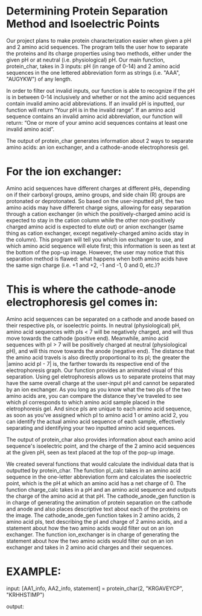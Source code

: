 # Determining Protein Separation Method and Isoelectric Points

Our project plans to make protein characterization easier when given a pH and 2 amino acid sequences. The program tells the user how to separate the proteins 
and its charge properties using two methods, either under the given pH or at neutral (i.e. physiological) pH. Our main function, protein_char, takes in 3 inputs: pH (in range of 0-14) and 2 amino acid sequences in the one lettered abbreviation form as strings (i.e. "AAA", "AUGYKW") of any length. 

In order to filter out invalid inputs, our function is able to recognize if the pH is in between 0-14 inclusively and whether or not the amino acid sequences contain invalid amino acid abbreviations. If an invalid pH is inputted, our function will return “Your pH is in the invalid range”. If an amino acid sequence contains an invalid amino acid abbreviation, our function will return: “One or more of your amino acid sequences contains at least one invalid amino acid”.

The output of protein_char generates information about 2 ways to separate amino acids: an ion exchanger, and a cathode-anode electrophoresis gel.   

# For the ion exchanger:

Amino acid sequences have different charges at different pHs, depending on if their carboxyl groups, amino groups, and side chain (R) groups are protonated or deprotonated. So based on the user-inputted pH, the two amino acids may have different charge signs, allowing for easy separation through a cation exchanger (in which the positively-charged amino acid is expected to stay in the cation column while the other non-positively charged amino acid is expected to elute out) or anion exchanger (same thing as cation exchanger, except negatively-charged amino acids stay in the column). This program will tell you which ion exchanger to use, and which amino acid sequence will elute first; this information is seen as text at the bottom of the pop-up image. However, the user may notice that this separation method is flawed: what happens when both amino acids have the same sign charge (i.e. +1 and +2, -1 and -1, 0 and 0, etc.)?

# This is where the cathode-anode electrophoresis gel comes in: 

Amino acid sequences can be separated on a cathode and anode based on their respective pIs, or isoelectric points. In neutral (physiological) pH, amino acid sequences with pIs < 7 will be negatively charged, and will thus move towards the cathode (positive end). Meanwhile, amino acid sequences with pI > 7 will be positively charged at neutral (physiological pH), and will this move towards the anode (negative end). The distance that the amino acid travels is also directly proportional to its pI; the greater the |amino acid pI - 7| is, the farther towards its respective end of the electrophoresis graph. Our function provides an animated visual of this separation. Using gel eletrophoresis allows us to separate proteins that may have the same overall charge at the user-input pH and cannot be separated by an ion exchanger. As you long as you know what the two pIs of the two amino acids are, you can compare the distance they've traveled to see which pI corresponds to which amino acid sample placed in the eletrophoresis gel. And since pIs are unique to each amino acid sequence, as soon as you've assigned which pI to amino acid 1 or amino acid 2, you can identify the actual amino acid sequence of each sample, effectively separating and identifying your two inputted amino acid sequences. 

The output of protein_char also provides information about each amino acid sequence's isoelectric point, and the charge of the 2 amino acid sequences at the given pH, seen as text placed at the top of the pop-up image. 

We created several functions that would calculate the individual data that is outputted by protein_char. The function pI_calc takes in an amino acid sequence
in the one-letter abbreviation form and calculates the isoelectric point, which is the pH at which an amino acid has a net charge of 0. The function 
charge_calc takes in a pH and an amino acid sequence and outputs the charge of the amino acid at that pH. The cathode_anode_gen function is in charge of 
generating the animation of protein separation on the cathode and anode and also places descriptive text about each of the proteins on the image. The 
cathode_anode_gen function takes in 2 amino acids, 2 amino acid pIs, text describing the pI and charge of 2 amino acids, and a statement about how the 
two amino acids would filter out on an ion exchanger. The function ion_exchanger is in charge of generating the statement about how the two amino acids 
would filter out on an ion exchanger and takes in 2 amino acid charges and their sequences. 

# EXAMPLE:

input: 
[AA1_info, AA2_info, statement] = protein_char(2, "KRGAVEYCP", "KRHHSTIMP")

output:
